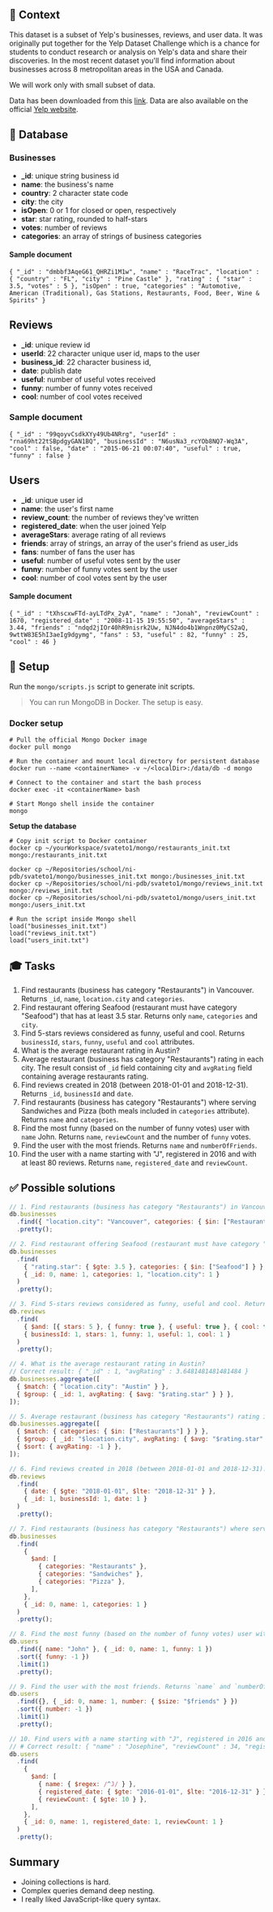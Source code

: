 ## 🍕 Context

This dataset is a subset of Yelp's businesses, reviews, and user data. It was originally put together for the Yelp Dataset Challenge which is a chance for students to conduct research or analysis on Yelp's data and share their discoveries. In the most recent dataset you'll find information about businesses across 8 metropolitan areas in the USA and Canada.

We will work only with small subset of data.

Data has been downloaded from this [link](https://www.kaggle.com/yelp-dataset/yelp-dataset). Data are also available on the official [Yelp website](https://www.yelp.com/dataset/documentation/main).

## 📕 Database

### Businesses

- **\_id**: unique string business id
- **name**: the business's name
- **country**: 2 character state code
- **city**: the city
- **isOpen**: 0 or 1 for closed or open, respectively
- **star**: star rating, rounded to half-stars
- **votes**: number of reviews
- **categories**: an array of strings of business categories

#### Sample document

`{ "_id" : "dmbbf3AqeG61_QHRZi1M1w", "name" : "RaceTrac", "location" : { "country" : "FL", "city" : "Pine Castle" }, "rating" : { "star" : 3.5, "votes" : 5 }, "isOpen" : true, "categories" : "Automotive, American (Traditional), Gas Stations, Restaurants, Food, Beer, Wine & Spirits" }`

## Reviews

- **\_id**: unique review id
- **userId**: 22 character unique user id, maps to the user
- **business_id**: 22 character business id,
- **date**: publish date
- **useful**: number of useful votes received
- **funny**: number of funny votes received
- **cool**: number of cool votes received

### Sample document

`{ "_id" : "99qoyvCsdkXYy49Ub4NRrg", "userId" : "rna69ht22tSBpdgyGAN1BQ", "businessId" : "N6usNa3_rcYOb8NQ7-Wq3A", "cool" : false, "date" : "2015-06-21 00:07:40", "useful" : true, "funny" : false }`

## Users

- **\_id**: unique user id
- **name**: the user's first name
- **review_count**: the number of reviews they've written
- **registered_date**: when the user joined Yelp
- **averageStars**: average rating of all reviews
- **friends**: array of strings, an array of the user's friend as user_ids
- **fans**: number of fans the user has
- **useful**: number of useful votes sent by the user
- **funny**: number of funny votes sent by the user
- **cool**: number of cool votes sent by the user

#### Sample document

`{ "_id" : "tXhscxwFTd-ayLTdPx_2yA", "name" : "Jonah", "reviewCount" : 1670, "registered_date" : "2008-11-15 19:55:50", "averageStars" : 3.44, "friends" : "ndqd2jIOr40hR9nisrk2Uw, NJN4do4b1Wnpnz0MyCS2aQ, 9wttW83E5hI3aeIg9dgymg", "fans" : 53, "useful" : 82, "funny" : 25, "cool" : 46 } `

## 🚀 Setup

Run the `mongo/scripts.js` script to generate init scripts.

> You can run MongoDB in Docker. The setup is easy.

### Docker setup

```shell
# Pull the official Mongo Docker image
docker pull mongo

# Run the container and mount local directory for persistent database
docker run --name <containerName> -v ~/<localDir>:/data/db -d mongo

# Connect to the container and start the bash process
docker exec -it <containerName> bash

# Start Mongo shell inside the container
mongo
```

**Setup the database**

```shell
# Copy init script to Docker container
docker cp ~/yourWorkspace/svateto1/mongo/restaurants_init.txt mongo:/restaurants_init.txt

docker cp ~/Repositories/school/ni-pdb/svateto1/mongo/businesses_init.txt mongo:/businesses_init.txt
docker cp ~/Repositories/school/ni-pdb/svateto1/mongo/reviews_init.txt mongo:/reviews_init.txt
docker cp ~/Repositories/school/ni-pdb/svateto1/mongo/users_init.txt mongo:/users_init.txt

# Run the script inside Mongo shell
load("businesses_init.txt")
load("reviews_init.txt")
load("users_init.txt")
```

## 🎓 Tasks

1. Find restaurants (business has category "Restaurants") in Vancouver. Returns `_id`, `name`, `location.city` and `categories`.
2. Find restaurant offering Seafood (restaurant must have category "Seafood") that has at least 3.5 star. Returns only `name`, `categories` and `city`.
3. Find 5-stars reviews considered as funny, useful and cool. Returns `businessId`, `stars`, `funny`, `useful` and `cool` attributes.
4. What is the average restaurant rating in Austin?
5. Average restaurant (business has category "Restaurants") rating in each city. The result consist of `_id` field containing city and `avgRating` field containing average restaurants rating.
6. Find reviews created in 2018 (between 2018-01-01 and 2018-12-31). Returns `_id`, `businessId` and `date`.
7. Find restaurants (business has category "Restaurants") where serving Sandwiches and Pizza (both meals included in `categories` attribute). Returns `name` and `categories`.
8. Find the most funny (based on the number of funny votes) user with `name` John. Returns `name`, `reviewCount` and the number of `funny` votes.
9. Find the user with the most friends. Returns `name` and `numberOfFriends`.
10. Find the user with a name starting with "J", registered in 2016 and with at least 80 reviews. Returns `name`, `registered_date` and `reviewCount`.

## ✅ Possible solutions

```javascript
// 1. Find restaurants (business has category "Restaurants") in Vancouver.
db.businesses
  .find({ "location.city": "Vancouver", categories: { $in: ["Restaurants"] } })
  .pretty();

// 2. Find restaurant offering Seafood (restaurant must have category "Seafood") that has at least 3.5 star. Returns only name, categories and city.
db.businesses
  .find(
    { "rating.star": { $gte: 3.5 }, categories: { $in: ["Seafood"] } },
    { _id: 0, name: 1, categories: 1, "location.city": 1 }
  )
  .pretty();

// 3. Find 5-stars reviews considered as funny, useful and cool. Returns `businessId`, `stars`, `funny`, `useful` and `cool` attributes.
db.reviews
  .find(
    { $and: [{ stars: 5 }, { funny: true }, { useful: true }, { cool: true }] },
    { businessId: 1, stars: 1, funny: 1, useful: 1, cool: 1 }
  )
  .pretty();

// 4. What is the average restaurant rating in Austin?
// Correct result: { "_id" : 1, "avgRating" : 3.6481481481481484 }
db.businesses.aggregate([
  { $match: { "location.city": "Austin" } },
  { $group: { _id: 1, avgRating: { $avg: "$rating.star" } } },
]);

// 5. Average restaurant (business has category "Restaurants") rating in each city sorted by rating. The result consist of '_id' field containing city and 'avgRating' field containing average restaurants rating.
db.businesses.aggregate([
  { $match: { categories: { $in: ["Restaurants"] } } },
  { $group: { _id: "$location.city", avgRating: { $avg: "$rating.star" } } },
  { $sort: { avgRating: -1 } },
]);

// 6. Find reviews created in 2018 (between 2018-01-01 and 2018-12-31). Returns `_id`, `businessId` and `date`.
db.reviews
  .find(
    { date: { $gte: "2018-01-01", $lte: "2018-12-31" } },
    { _id: 1, businessId: 1, date: 1 }
  )
  .pretty();

// 7. Find restaurants (business has category "Restaurants") where serving Sandwiches and Pizza (both meals included in `categories` attribute). Returns `name` and `categories`.
db.businesses
  .find(
    {
      $and: [
        { categories: "Restaurants" },
        { categories: "Sandwiches" },
        { categories: "Pizza" },
      ],
    },
    { _id: 0, name: 1, categories: 1 }
  )
  .pretty();

// 8. Find the most funny (based on the number of funny votes) user with `name` John. Returns `name`, `reviewsCount` and the number of `funny` votes.
db.users
  .find({ name: "John" }, { _id: 0, name: 1, funny: 1 })
  .sort({ funny: -1 })
  .limit(1)
  .pretty();

// 9. Find the user with the most friends. Returns `name` and `numberOfFriends`.
db.users
  .find({}, { _id: 0, name: 1, number: { $size: "$friends" } })
  .sort({ number: -1 })
  .limit(1)
  .pretty();

// 10. Find users with a name starting with "J", registered in 2016 and with at least 10 reviews. Returns `name`, `registered_date` and `reviewCount`.
// # Correct result: { "name" : "Josephine", "reviewCount" : 34, "registered_date" : "2016-02-07 22:23:43" }
db.users
  .find(
    {
      $and: [
        { name: { $regex: /^J/ } },
        { registered_date: { $gte: "2016-01-01", $lte: "2016-12-31" } },
        { reviewCount: { $gte: 10 } },
      ],
    },
    { _id: 0, name: 1, registered_date: 1, reviewCount: 1 }
  )
  .pretty();
```

## Summary

- Joining collections is hard.
- Complex queries demand deep nesting.
- I really liked JavaScript-like query syntax.
